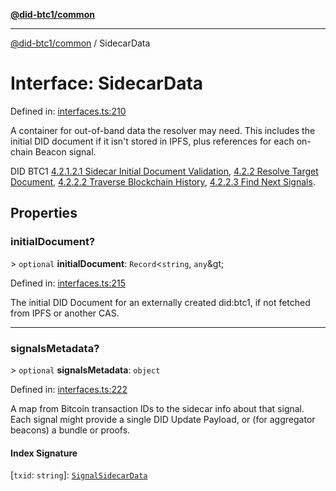 [**@did-btc1/common**](../README.md)

***

[@did-btc1/common](../globals.md) / SidecarData

# Interface: SidecarData

Defined in: [interfaces.ts:210](https://github.com/dcdpr/did-btc1-js/blob/4ab6f9915d95beed9bc633644c9db1539395f512/packages/common/src/interfaces.ts#L210)

A container for out-of-band data the resolver may need. This includes the
initial DID document if it isn't stored in IPFS, plus references for each
on-chain Beacon signal.

DID BTC1
[4.2.1.2.1 Sidecar Initial Document Validation](https://dcdpr.github.io/did-btc1/#sidecar-initial-document-validation),
[4.2.2 Resolve Target Document](https://dcdpr.github.io/did-btc1/#resolve-target-document),
[4.2.2.2 Traverse Blockchain History](https://dcdpr.github.io/did-btc1/#traverse-blockchain-history),
[4.2.2.3 Find Next Signals](https://dcdpr.github.io/did-btc1/#find-next-signals).

## Properties

### initialDocument?

&gt; `optional` **initialDocument**: `Record`\<`string`, `any`\&gt;

Defined in: [interfaces.ts:215](https://github.com/dcdpr/did-btc1-js/blob/4ab6f9915d95beed9bc633644c9db1539395f512/packages/common/src/interfaces.ts#L215)

The initial DID Document for an externally created did:btc1,
if not fetched from IPFS or another CAS.

***

### signalsMetadata?

&gt; `optional` **signalsMetadata**: `object`

Defined in: [interfaces.ts:222](https://github.com/dcdpr/did-btc1-js/blob/4ab6f9915d95beed9bc633644c9db1539395f512/packages/common/src/interfaces.ts#L222)

A map from Bitcoin transaction IDs to the sidecar info about that signal.
Each signal might provide a single DID Update Payload, or (for aggregator beacons)
a bundle or proofs.

#### Index Signature

\[`txid`: `string`\]: [`SignalSidecarData`](SignalSidecarData.md)
